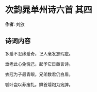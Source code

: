 # 次韵晁单州诗六首  其四

**作者**: 刘攽

## 诗词内容

多爱不忍缘爱奇，记人毫发忘瑕疵。

垂老此心免愧己，起予它日亟言诗。

衣冠为子最青眼，兄弟数君仍白眉。

瓠叶岂以菲废礼，鲜首燔炮为宛脾。

